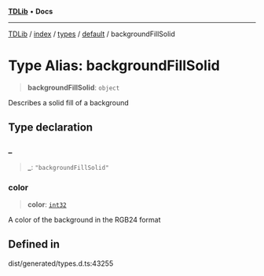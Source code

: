 [**TDLib**](../../../../../../README.md) • **Docs**

***

[TDLib](../../../../../../modules.md) / [index](../../../../../README.md) / [types](../../../README.md) / [default](../README.md) / backgroundFillSolid

# Type Alias: backgroundFillSolid

> **backgroundFillSolid**: `object`

Describes a solid fill of a background

## Type declaration

### \_

> **\_**: `"backgroundFillSolid"`

### color

> **color**: [`int32`](int32-1.md)

A color of the background in the RGB24 format

## Defined in

dist/generated/types.d.ts:43255
